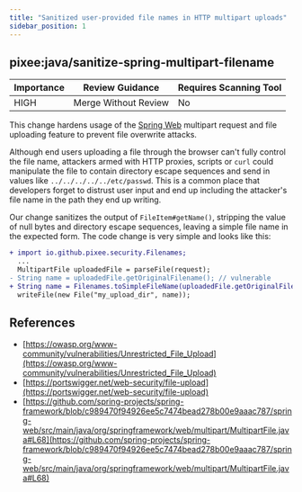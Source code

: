 ```yaml
---
title: "Sanitized user-provided file names in HTTP multipart uploads"
sidebar_position: 1
---
```


## pixee:java/sanitize-spring-multipart-filename

| Importance | Review Guidance      | Requires Scanning Tool |
| ---------- | -------------------- | ---------------------- |
| HIGH       | Merge Without Review | No                     |

This change hardens usage of the [Spring Web](https://github.com/spring-projects/spring-framework) multipart request and file uploading feature to prevent file overwrite attacks.

Although end users uploading a file through the browser can't fully control the file name, attackers armed with HTTP proxies, scripts or `curl` could manipulate the file to contain directory escape sequences and send in values like `../../../../../etc/passwd`. This is a common place that developers forget to distrust user input and end up including the attacker's file name in the path they end up writing.

Our change sanitizes the output of `FileItem#getName()`, stripping the value of null bytes and directory escape sequences, leaving a simple file name in the expected form. The code change is very simple and looks like this:

```diff
+ import io.github.pixee.security.Filenames;
  ...
  MultipartFile uploadedFile = parseFile(request);
- String name = uploadedFile.getOriginalFilename(); // vulnerable
+ String name = Filenames.toSimpleFileName(uploadedFile.getOriginalFilename()); // safe
  writeFile(new File("my_upload_dir", name));
```

## References

- [https://owasp.org/www-community/vulnerabilities/Unrestricted_File_Upload](https://owasp.org/www-community/vulnerabilities/Unrestricted_File_Upload)
- [https://portswigger.net/web-security/file-upload](https://portswigger.net/web-security/file-upload)
- [https://github.com/spring-projects/spring-framework/blob/c989470f94926ee5c7474bead278b00e9aaac787/spring-web/src/main/java/org/springframework/web/multipart/MultipartFile.java#L68](https://github.com/spring-projects/spring-framework/blob/c989470f94926ee5c7474bead278b00e9aaac787/spring-web/src/main/java/org/springframework/web/multipart/MultipartFile.java#L68)
